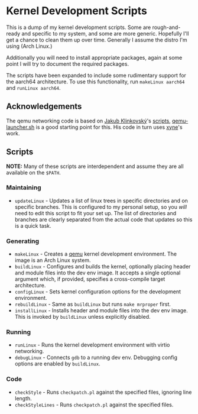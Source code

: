 # Kernel Development Scripts

This is a dump of my kernel development scripts. Some are rough-and-ready and
specific to my system, and some are more generic. Hopefully I'll get a chance to
clean them up over time. Generally I assume the distro I'm using (Arch Linux.)

Additionally you will need to install appropriate packages, again at some point
I will try to document the required packages.

The scripts have been expanded to include some rudimentary support for the
aarch64 architecture. To use this functionality, run `makeLinux aarch64` and
`runLinux aarch64`.

## Acknowledgements

The qemu networking code is based on [Jakub Klinkovský][lahwaacz]'s
[scripts][lahwaacz-scripts], [qemu-launcher.sh][qemu-launcher.sh] is a good
starting point for this. His code in turn uses [xyne][xyne]'s work.

## Scripts

__NOTE:__ Many of these scripts are interdependent and assume they are all
available on the `$PATH`.

### Maintaining

* `updateLinux` - Updates a list of linux trees in specific directories and on
  specific branches. This is configured to my personal setup, so you _will_ need
  to edit this script to fit your set up. The list of directories and branches
  are clearly separated from the actual code that updates so this is a quick
  task.

### Generating

* `makeLinux` - Creates a [qemu][qemu] kernel development environment. The image
  is an Arch Linux system.
* `buildLinux` - Configures and builds the kernel, optionally placing header and
  module files into the dev env image. It accepts a single optional argument
  which, if provided, specifies a cross-compile target architecture.
* `configLinux` - Sets kernel configuration options for the development environment.
* `rebuildLinux` - Same as `buildLinux` but runs `make mrproper` first.
* `installLinux` - Installs header and module files into the dev env image. This
  is invoked by `buildLinux` unless explicitly disabled.

### Running

* `runLinux` - Runs the kernel development environment with virtio networking.
* `debugLinux` - Connects `gdb` to a running dev env. Debugging config options
  are enabled by `buildLinux`.

### Code

* `checkStyle` - Runs `checkpatch.pl` against the specified files, ignoring line length.
* `checkStyleLines` - Runs `checkpatch.pl` against the specified files.

[qemu]:http://wiki.qemu.org/Main_Page

[lahwaacz]:https://github.com/lahwaacz
[lahwaacz-scripts]:https://github.com/lahwaacz/archlinux-dotfiles
[qemu-launcher.sh]:https://github.com/lahwaacz/archlinux-dotfiles/blob/master/Scripts/qemu-launcher.sh
[xyne]:http://xyne.archlinux.ca/notes/network/dhcp_with_dns.html
